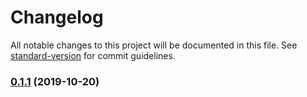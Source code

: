 # Changelog

All notable changes to this project will be documented in this file. See [standard-version](https://github.com/conventional-changelog/standard-version) for commit guidelines.

### [0.1.1](https://github.com/mohoff/ethx/compare/v0.1.0...v0.1.1) (2019-10-20)
